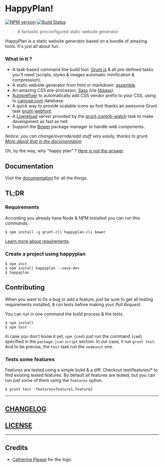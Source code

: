 # HappyPlan!

[![NPM version](https://badge.fury.io/js/happyplan.png)](http://badge.fury.io/js/happyplan)
[![Build Status](https://travis-ci.org/happyplan/happyplan.png?branch=master)](https://travis-ci.org/happyplan/happyplan)

> A fantastic preconfigured static website generator

HappyPlan is a static website generator based on a bundle of amazing tools.
It's just all about fun.

### What in it ?

* A task-based command line build tool: [Grunt.js](http://gruntjs.com/) & all pre-defined tasks you'll need (scripts, styles & images automatic minification & compression).
* A static website generator from html or markdown: [assemble](http://assemble.io/).
* An amazing CSS pre-processor, [Sass](http://sass-lang.com/) (via [libsass](https://github.com/hcatlin/libsass)).
* [Autoprefixer](https://github.com/ai/autoprefixer) to automatically add CSS vendor prefix to your CSS, using to [caniuse.com](http://caniuse.com/) database.
* A quick way to provide scalable icons as font thanks an awesome Grunt task [grunt-webfont](https://github.com/sapegin/grunt-webfont).
* A [Livereload](http://livereload.com/) server provided by the [grunt-contrib-watch](https://github.com/gruntjs/grunt-contrib-watch) task to make development as fast as hell.
* Support the [Bower](http://bower.io/) package manager to handle web components.

_Notice: you can change/override/add stuff very easily, thanks to grunt. [More about that in the documentation](https://github.com/happyplan/happyplan/blob/master/docs/2-Configuring-Project.md)_

Oh, by the way, why "happy plan" ? [Here is not the answer](http://www.youtube.com/watch?v=5zVVKXT8Vi0).

## Documentation

Visit the [documentation](docs) for all the things.

## TL;DR

### Requirements

According you already have Node & NPM installed you can run this commands:

```console
$ npm install -g grunt-cli happyplan-cli bower
```

[Learn more about requirements](docs/0-Requirements.md).

### Create a project using happyplan

```console
$ npm init
$ npm install happyplan --save-dev
$ happyplan
```

## Contributing

When you want to fix a bug or add a feature, just be sure to get all testing requirements installed, & run tests before making your *Pull Request*.

You can run in one command the build process & the tests.

```console
$ npm install
$ npm test
```

In case you don't know it yet, `npm {cmd}` just run the command `{cmd}` specified in the `package.json` `script` section. In our case, it run `grunt test`. And to be precise, the `test` task run the `nodeunit` one.

### Tests some features

Features are tested using a simple build & a diff.
Checkout test/features/* to find existing tested features.
By default all features are tested, but you can run just some of them using the `features` option.

```console
$ grunt test -features=feature1,feature2
```

---

## [CHANGELOG](CHANGELOG.md)

## [LICENSE](LICENSE.md)

---
## Credits

- [Catherine Please](http://www.catherineplease.com/) for the logo.
